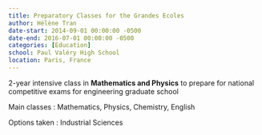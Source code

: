 ```yaml
---
title: Preparatory Classes for the Grandes Ecoles
author: Hélène Tran
date-start: 2014-09-01 00:00:00 -0500
date-end: 2016-07-01 00:00:00 -0500
categories: [Education]
school: Paul Valéry High School
location: Paris, France
---
```


2-year intensive class in **Mathematics and Physics** to prepare for national competitive exams for engineering graduate school

Main classes
: Mathematics, Physics, Chemistry, English

Options taken
: Industrial Sciences